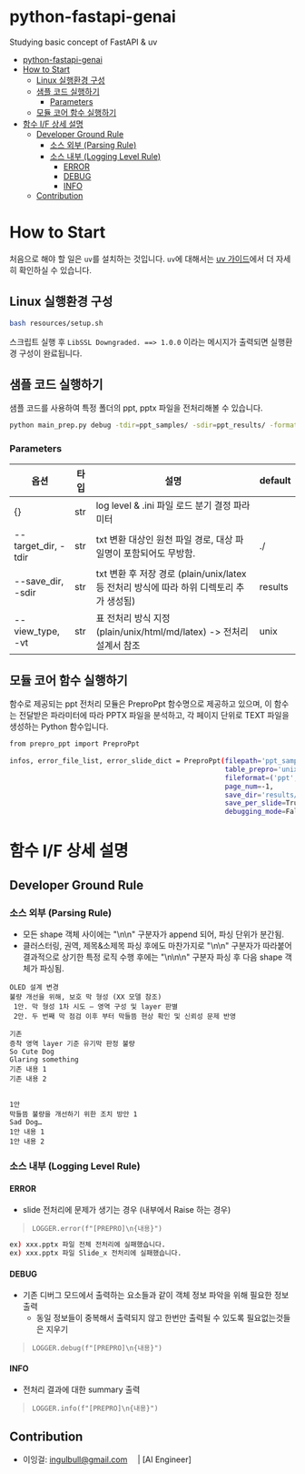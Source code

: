 # python-fastapi-genai
Studying basic concept of FastAPI &amp; uv

- [python-fastapi-genai](#python-fastapi-genai)
- [How to Start](#how-to-start)
  - [Linux 실행환경 구성](#linux-실행환경-구성)
  - [샘플 코드 실행하기](#샘플-코드-실행하기)
    - [Parameters](#parameters)
  - [모듈 코어 함수 실행하기](#모듈-코어-함수-실행하기)
- [함수 I/F 상세 설명](#함수-if-상세-설명)
  - [Developer Ground Rule](#developer-ground-rule)
    - [소스 외부 (Parsing Rule)](#소스-외부-parsing-rule)
    - [소스 내부 (Logging Level Rule)](#소스-내부-logging-level-rule)
      - [ERROR](#error)
      - [DEBUG](#debug)
      - [INFO](#info)
  - [Contribution](#contribution)

# How to Start

처음으로 해야 할 일은 `uv`를 설치하는 것입니다.
`uv`에 대해서는 [<u> uv 가이드</u>](./Guide_uv.md)에서 더 자세히 확인하실 수 있습니다.

## Linux 실행환경 구성
```bash
bash resources/setup.sh
```
스크립트 실행 후 `LibSSL Downgraded. ==> 1.0.0` 이라는 메시지가 출력되면 실행환경 구성이 완료됩니다.

## 샘플 코드 실행하기
샘플 코드를 사용하여 특정 폴더의 ppt, pptx 파일을 전처리해볼 수 있습니다.
```bash
python main_prep.py debug -tdir=ppt_samples/ -sdir=ppt_results/ -format=ppt,pptx -vt=unix
```

### Parameters
|옵션|타입|설명|default|
|---|---|---|---|
|{}|str|log level & .ini 파일 로드 분기 결정 파라미터||
|--target_dir, -tdir|str|txt 변환 대상인 원천 파일 경로, 대상 파일명이 포함되어도 무방함.|./|
|--save_dir, -sdir|str|txt 변환 후 저장 경로 (plain/unix/latex 등 전처리 방식에 따라 하위 디렉토리 추가 생성됨)|results|
|--view_type, -vt|str|표 전처리 방식 지정 (plain/unix/html/md/latex) -> 전처리 설계서 참조|unix|

## 모듈 코어 함수 실행하기
함수로 제공되는 ppt 전처리 모듈은 PreproPpt 함수명으로 제공하고 있으며, 이 함수는 전달받은 파라미터에 따라 PPTX 파일을 분석하고, 각 페이지 단위로 TEXT 파일을 생성하는 Python 함수입니다.

```sh
from prepro_ppt import PreproPpt
 
infos, error_file_list, error_slide_dict = PreproPpt(filepath='ppt_samples/',
                                                     table_prepro='unix',
                                                     fileformat=('ppt', 'pptx'),
                                                     page_num=-1,
                                                     save_dir='results/240103/',
                                                     save_per_slide=True,
                                                     debugging_mode=False)
```

# 함수 I/F 상세 설명

## Developer Ground Rule

### 소스 외부 (Parsing Rule)
- 모든 shape 객체 사이에는 "\n\n" 구분자가 append 되어, 파싱 단위가 분간됨.
- 클러스터링, 권역, 제목&소제목 파싱 후에도 마찬가지로 "\n\n" 구분자가 따라붙어 결과적으로 상기한 특정 로직 수행 후에는 "\n\n\n" 구분자 파싱 후 다음 shape 객체가 파싱됨.
```
OLED 설계 변경
불량 개선을 위해, 보호 막 형성 (XX 모델 참조)
 1안. 막 형성 1차 시도 – 영역 구성 및 layer 판별
 2안. 두 번째 막 점검 이후 부터 막들뜸 현상 확인 및 신뢰성 문제 반영

기존
증착 영역 layer 기준 유기막 판정 불량
So Cute Dog
Glaring something
기존 내용 1
기존 내용 2


1안
막들뜸 불량을 개선하기 위한 조치 방안 1
Sad Dog…
1안 내용 1
1안 내용 2
```

### 소스 내부 (Logging Level Rule)

#### ERROR
- slide 전처리에 문제가 생기는 경우 (내부에서 Raise 하는 경우)

> ``` LOGGER.error(f"[PREPRO]\n{내용}") ```
```bash
ex) xxx.pptx 파일 전체 전처리에 실패했습니다.
ex) xxx.pptx 파일 Slide_x 전처리에 실패했습니다.
```

#### DEBUG
- 기존 디버그 모드에서 출력하는 요소들과 같이 객체 정보 파악을 위해 필요한 정보 출력
	- 동일 정보들이 중복해서 출력되지 않고 한번만 출력될 수 있도록 필요없는것들은 지우기
	
> ``` LOGGER.debug(f"[PREPRO]\n{내용}") ```

#### INFO
- 전처리 결과에 대한 summary 출력

> ``` LOGGER.info(f"[PREPRO]\n{내용}") ```

## Contribution
- 이잉걸: ingulbull@gmail.com&emsp;&nbsp;|  [AI Engineer]